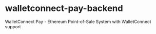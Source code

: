 # walletconnect-pay-backend

WalletConnect Pay - Ethereum Point-of-Sale System with WalletConnect support
